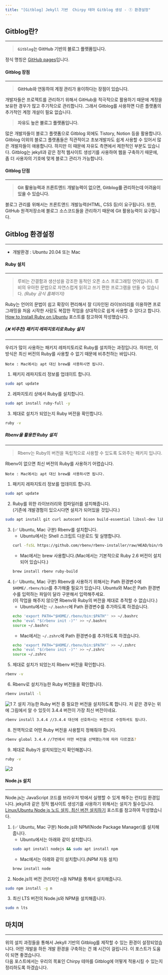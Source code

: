 ```yaml
---
title: "[Gitblog] Jekyll 기반  Chirpy 테마 Gitblog 생성 - ① 환경설정"
---
```


## **Gitblog란?**
--- 
>**`Gitblog`는 GitHub 기반의 블로그 플랫폼입니다.**

정식 명칭은 [GitHub pages](https://pages.github.com/)입니다.
#### **Gitblog 장점**
---
>**GitHub와 연동하여 계정 관리가 용이하다는 장점이 있습니다.**

개발자들은 프로젝트를 관리하기 위해서 GitHub을 적극적으로 활용하기 때문에 계정을 보유한 경우가 많고 주기적으로 관리합니다. 그래서 Gitblog를 사용하면 다른 플랫폼의 추가적인 계정 개설이 필요 없습니다.

>**자유도 높은 블로그 플랫폼입니다.**

많은 개발자들이 블로그 플랫폼으로 Gitblog 외에도 Tistory, Notion 등을 활용합니다. Gitblog 이외의 블로그 플랫폼들은 직관적이고 초보개발자도 쉽게 사용할 수 있어서 많은 개발자들이 애용합니다. 하지만 이 때문에 자유도 측면에서 제한적인 부분도 있습니다. Gitblog는 jekyll과 같은 정적 웹사이트 생성기를 사용하여 웹을 구축하기 때문에, 좀 더 사용자의 기호에 맞게 블로그 관리가 가능합니다.
#### **Gitblog 단점**
---
>**Git 활용능력과 프론트앤드 개발능력이 없으면, Gitblog를 관리하는데 어려움이 있을 수 있습니다.**


블로그 관리를 위해서는 프론트앤드 개발능력(HTML, CSS 등)이 요구됩니다. 또한, GitHub 원격저장소에 블로그 소스코드들을 관리하기 때문에 Git 활용능력이 요구됩니다.<br>

## **Gitblog 환경설정**
---
- 개발환경 : Ubuntu 20.04 또는 Mac

#### **Ruby 설치**
---
> 루비는 간결함과 생산성을 강조한 동적인 오픈 소스 프로그래밍 언어입니다. 루비의 우아한 문법으로 자연스럽게 읽히고 쓰기 편한 프로그램을 만들 수 있습니다.
> _(Ruby 공식 홈페이지)_

Ruby는 언어의 문법이 쉽고 확장이 편리해서 잘 디자인된 라이브러리를 이용하면 프로그래밍을 처음 시작한 사람도 복잡한 작업을 상대적으로 쉽게 사용할 수 있다고 합니다. <br>
[How to Install Ruby on Ubuntu](https://phoenixnap.com/kb/install-ruby-ubuntu) 포스트를 참고하여 작성했습니다.
##### **(❌ 비추천) 패키지 레파지토리로 Ruby 설치**
---
우리가 많이 사용하는 패키지 레파지토리로 Ruby를 설치하는 과정입니다. 하지만, 이 방식은 최신 버전의 Ruby를 사용할 수 없기 때문에 비추천하는 바입니다.

`Note : Mac에서는 apt 대신 brew를 사용하시면 됩니다.`

1. 패키지 레파지토리 정보를 업데이트 합니다.
```bash
sudo apt update
```
2. 레파지토리 상에서 Ruby를 설치합니다.
```bash
sudo apt install ruby-full -y
```
3. 제대로 설치가 되었는지 Ruby 버전을 확인합니다.
```bash
ruby -v
```

##### **Rbenv을 활용한 Ruby 설치**
---
>Rbenv는 Ruby의 버전을 독립적으로 사용할 수 있도록 도와주는 패키지 입니다.

Rbenv이 없으면 최신 버전의 Ruby를 사용하기 어렵습니다.

`Note : Mac에서는 apt 대신 brew를 사용하시면 됩니다.`

1. 패키지 레파지토리 정보를 업데이트 합니다.
```bash
sudo apt update
```
2. Ruby를 위한 라이브러리와 컴파일러를 설치해줍니다.<br>
(기존에 개발경험이 있으시다면 설치가 되어있을 것입니다.)
```bash
sudo apt install git curl autoconf bison build-essential libssl-dev libyaml-dev libreadline6-dev zlib1g-dev libncurses5-dev libffi-dev libgdbm6 libgdbm-dev libdb-dev -y
```
3. (✅ Ubuntu, Mac 구분) Rbenv를 설치합니다.
	- Ubuntu에서는 Shell 스크립트 다운로드 및 실행합니다.
	```bash
	curl -fsSL https://github.com/rbenv/rbenv-installer/raw/HEAD/bin/rbenv-installer | bash
	```
	- Mac에서는 brew 사용합니다.(Mac에서는 기본적으로 Ruby 2.6 버전이 설치되어 있습니다.)
	```bash
	brew install rbenv ruby-build
	```
4. (✅ Ubuntu, Mac 구분) Rbenv을 사용하기 위해서는 Path 환경변수에 `$HOME/.rbenv/bin`를 추가해줄 필요가 있습니다. Ubuntu와 Mac은 Path 환경변수를 입력하는 파일이 달라 구분해서 입력해주세요.<br>
(이 작업을 해주지 않으면 Rbenv와 Ruby의 버전을 제대로 추적할 수 없습니다.)
	- Ubuntu에서는 `~/.bashrc`에 Path 환경변수를 추가하도록 하겠습니다.
	```bash
	echo 'export PATH="$HOME/.rbenv/bin:$PATH"' >> ~/.bashrc
	echo 'eval "$(rbenv init -)"' >> ~/.bashrc
	source ~/.bashrc
	```
	- Mac에서는 `~/.zshrc`에 Path 환경변수를 추가하도록 하겠습니다.
	```bash
	echo 'export PATH="$HOME/.rbenv/bin:$PATH"' >> ~/.zshrc
	echo 'eval "$(rbenv init -)"' >> ~/.zshrc
	source ~/.zshrc
	```
5. 제대로 설치가 되었는지 Rbenv 버전을 확인합니다.
```bash
rbenv -v
```
6. Rbenv로 설치가능한 Ruby 버전들을 확인합니다.
```bash
rbenv install -l
```
![1](/_posts/2025-05-30-gitblog-gen-1/1.png)
7. 설치 가능한 Ruby 버전 중 필요한 버전을 설치하도록 합니다. 저 같은 경우는 위에 그림에서 알 수 있듯이 3.4.4 버전이 가장 최신 버전이네요.
```bash
rbenv install 3.4.4 //3.4.4 대신에 선호하시는 버전으로 수정하셔도 됩니다.
```
8. 전역적으로 어떤 Ruby 버전을 사용할지 정해줘야 합니다.
```bash
rbenv global 3.4.4 //7번에서 어떤 버전을 선택했는가에 따라 다르겠죠?
```
9. 제대로 Ruby가 설치되었는지 확인해봅니다.
```bash
ruby -v
```
![2](/_posts/2025-05-30-gitblog-gen-1/2.png)

#### **Node.js 설치**
---
Node.js는 JavaScript 코드를 브라우저 밖에서 실행할 수 있게 해주는 런타임 환경입니다. jekyll과 같은 정적 웹사이트 생성기를 사용하기 위해서는 설치가 필수입니다.<br>
[Linux/Ubuntu Node js 노드 설치, 최신 버전 설치하기](https://seokbong.tistory.com/273) 포스트를 참고하여 작성했습니다.

1. (✅ Ubuntu, Mac 구분) Node.js와 NPM(Node Package Manager)를 설치해줍니다.
	- Ubuntu에서는 아래와 같이 설치합니다.
	```bash
	sudo apt install nodejs && sudo apt install npm
	```
	- Mac에서는 아래와 같이 설치합니다.(NPM 자동 설치)
	```bash
	brew install node
	```
2. Node.js의 버전 관리자인 n을 NPM을 통해서 설치해줍니다.
```bash
sudo npm install -g n
```
3. 최신 LTS 버전의 Node.js와 NPM을 설치해줍니다.
```bash
sudo n lts
```

## **마치며**
---
위의 설치 과정들을 통해서 Jekyll 기반의 Gitblog를 제작할 수 있는 환경이 설정되었습니다. 어떤 개발을 하든 개발 환경을 구축하는 건 꽤 시간이 걸립니다. 이 포스트가 도움이 되면 좋겠습니다.<br>
다음 포스트에서는 우리의 목표인 Chirpy 테마를 Gitblog에 어떻게 적용시킬 수 있는지 정리하도록 하겠습니다.
